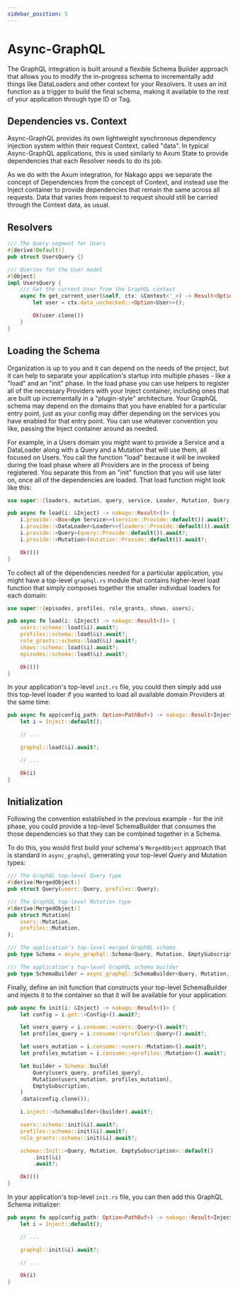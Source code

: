 ```yaml
---
sidebar_position: 5
---
```


# Async-GraphQL

The GraphQL integration is built around a flexible Schema Builder approach that allows you to modify the in-progress schema to incrementally add things like DataLoaders and other context for your Resolvers. It uses an init function as a trigger to build the final schema, making it available to the rest of your application through type ID or Tag.

## Dependencies vs. Context

Async-GraphQL provides its own lightweight synchronous dependency injection system within their request Context, called "data". In typical Async-GraphQL applications, this is used similarly to Axum State to provide dependencies that each Resolver needs to do its job.

As we do with the Axum integration, for Nakago apps we separate the concept of Dependencies from the concept of Context, and instead use the Inject container to provide dependencies that remain the same across all requests. Data that varies from request to request should still be carried through the Context data, as usual.

## Resolvers

```rust
/// The Query segment for Users
#[derive(Default)]
pub struct UsersQuery {}

/// Queries for the User model
#[Object]
impl UsersQuery {
    /// Get the current User from the GraphQL context
    async fn get_current_user(&self, ctx: &Context<'_>) -> Result<Option<User>> {
        let user = ctx.data_unchecked::<Option<User>>();

        Ok(user.clone())
    }
}
```

## Loading the Schema

Organization is up to you and it can depend on the needs of the project, but it can help to separate your application's startup into multiple phases - like a "load" and an "init" phase. In the load phase you can use helpers to register all of the necessary Providers with your Inject container, including ones that are built up incrementally in a "plugin-style" architecture. Your GraphQL schema may depend on the domains that you have enabled for a particular entry point, just as your config may differ depending on the services you have enabled for that entry point. You can use whatever convention you like, passing the Inject container around as needed.

For example, in a Users domain you might want to provide a Service and a DataLoader along with a Query and a Mutation that will use them, all focused on Users. You call the function "load" because it will be invoked during the load phase where all Providers are in the process of being registered. You separate this from an "init" function that you will use later on, once all of the dependencies are loaded. That load function might look like this:

```rust
use super::{loaders, mutation, query, service, Loader, Mutation, Query, Service};

pub async fn load(i: &Inject) -> nakago::Result<()> {
    i.provide::<Box<dyn Service>>(service::Provide::default()).await?;
    i.provide::<DataLoader<Loader>>(loaders::Provide::default()).await?;
    i.provide::<Query>(query::Provide::default()).await?;
    i.provide::<Mutation>(mutation::Provide::default()).await?;

    Ok(())
}
```

To collect all of the dependencies needed for a particular application, you might have a top-level `graphql.rs` module that contains higher-level load function that simply composes together the smaller individual loaders for each domain:

```rust
use super::{episodes, profiles, role_grants, shows, users};

pub async fn load(i: &Inject) -> nakago::Result<()> {
    users::schema::load(&i).await?;
    profiles::schema::load(&i).await?;
    role_grants::schema::load(&i).await?;
    shows::schema::load(&i).await?;
    episodes::schema::load(&i).await?;

    Ok(())
}
```

In your application's top-level `init.rs` file, you could then simply add use this top-level loader if you wanted to load all available domain Providers at the same time:

```rust
pub async fn app(config_path: Option<PathBuf>) -> nakago::Result<Inject> {
    let i = Inject::default();

    // ...

    graphql::load(&i).await?;

    // ...

    Ok(i)
}
```

## Initialization

Following the convention established in the previous example - for the init phase, you could provide a top-level SchemaBuilder that consumes the those dependencies so that they can be combined together in a Schema.

To do this, you would first build your schema's `MergedObject` approach that is standard in `async_graphql`, generating your top-level Query and Mutation types:

```rust
/// The GraphQL top-level Query type
#[derive(MergedObject)]
pub struct Query(users::Query, profiles::Query);

/// The GraphQL top-level Mutation type
#[derive(MergedObject)]
pub struct Mutation(
    users::Mutation,
    profiles::Mutation,
);

/// The application's top-level merged GraphQL schema
pub type Schema = async_graphql::Schema<Query, Mutation, EmptySubscription>;

/// The application's top-level GraphQL schema builder
pub type SchemaBuilder = async_graphql::SchemaBuilder<Query, Mutation, EmptySubscription>;
```

Finally, define an init function that constructs your top-level SchemaBuilder and injects it to the container so that it will be available for your application:

```rust
pub async fn init(i: &Inject) -> nakago::Result<()> {
    let config = i.get::<Config>().await?;

    let users_query = i.consume::<users::Query>().await?;
    let profiles_query = i.consume::<profiles::Query>().await?;

    let users_mutation = i.consume::<users::Mutation>().await?;
    let profiles_mutation = i.consume::<profiles::Mutation>().await?;

    let builder = Schema::build(
        Query(users_query, profiles_query),
        Mutation(users_mutation, profiles_mutation),
        EmptySubscription,
    )
    .data(config.clone());

    i.inject::<SchemaBuilder>(builder).await?;

    users::schema::init(&i).await?;
    profiles::schema::init(&i).await?;
    role_grants::schema::init(&i).await?;

    schema::Init::<Query, Mutation, EmptySubscription>::default()
        .init(&i)
        .await?;

    Ok(())
}
```

In your application's top-level `init.rs` file, you can then add this GraphQL Schema initializer:

```rust
pub async fn app(config_path: Option<PathBuf>) -> nakago::Result<Inject> {
    let i = Inject::default();

    // ...

    graphql::init(&i).await?;

    // ...

    Ok(i)
}
```
